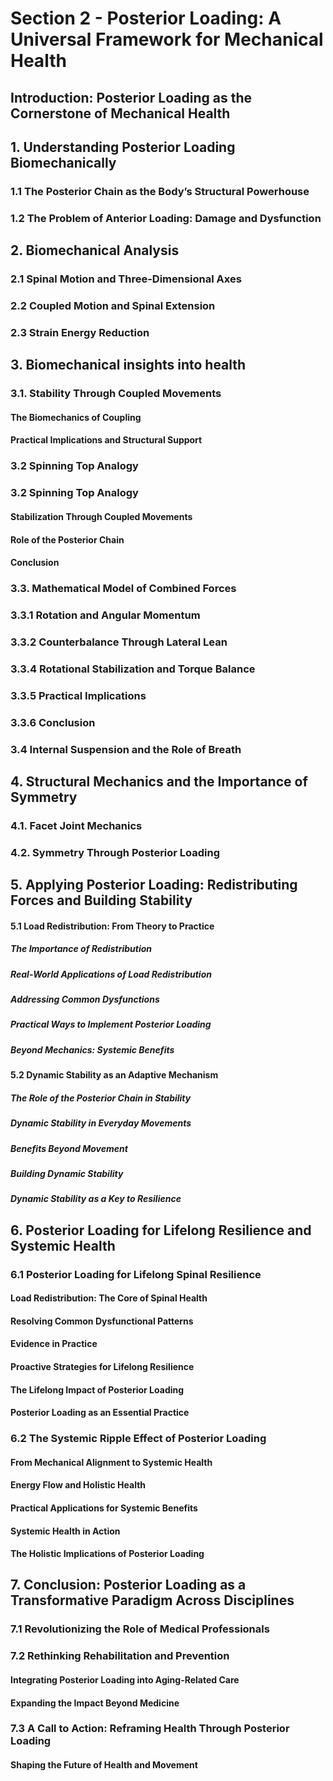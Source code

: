 # **Section 2 - Posterior Loading: A Universal Framework for Mechanical Health**
## **Introduction: Posterior Loading as the Cornerstone of Mechanical Health**
## **1. Understanding Posterior Loading Biomechanically**  
### 1.1 The Posterior Chain as the Body’s Structural Powerhouse
### **1.2 The Problem of Anterior Loading: Damage and Dysfunction**
## **2. Biomechanical Analysis**
### 2.1 Spinal Motion and Three-Dimensional Axes
### 2.2 Coupled Motion and Spinal Extension
### 2.3 Strain Energy Reduction
## **3. Biomechanical insights into health**
### **3.1. Stability Through Coupled Movements**
#### The Biomechanics of Coupling
#### Practical Implications and Structural Support
### 3.2 Spinning Top Analogy
### 3.2 Spinning Top Analogy
#### Stabilization Through Coupled Movements
#### Role of the Posterior Chain
#### Conclusion
### **3.3. Mathematical Model of Combined Forces**
### 3.3.1 Rotation and Angular Momentum
### 3.3.2 Counterbalance Through Lateral Lean
### 3.3.4 Rotational Stabilization and Torque Balance
### 3.3.5 Practical Implications
### 3.3.6 Conclusion
### 3.4 Internal Suspension and the Role of Breath
## **4. Structural Mechanics and the Importance of Symmetry**
### **4.1. Facet Joint Mechanics**
### **4.2. Symmetry Through Posterior Loading**
## **5. Applying Posterior Loading: Redistributing Forces and Building Stability**
#### **5.1 Load Redistribution: From Theory to Practice**
##### **The Importance of Redistribution**
##### **Real-World Applications of Load Redistribution**
##### **Addressing Common Dysfunctions**
##### **Practical Ways to Implement Posterior Loading**
##### **Beyond Mechanics: Systemic Benefits**
#### **5.2 Dynamic Stability as an Adaptive Mechanism**
##### **The Role of the Posterior Chain in Stability**
##### **Dynamic Stability in Everyday Movements**
##### **Benefits Beyond Movement**
##### **Building Dynamic Stability**
##### **Dynamic Stability as a Key to Resilience**
## **6. Posterior Loading for Lifelong Resilience and Systemic Health**
### **6.1 Posterior Loading for Lifelong Spinal Resilience**
#### **Load Redistribution: The Core of Spinal Health**
#### **Resolving Common Dysfunctional Patterns**
#### **Evidence in Practice**
#### **Proactive Strategies for Lifelong Resilience**
#### **The Lifelong Impact of Posterior Loading**
#### **Posterior Loading as an Essential Practice**
### **6.2 The Systemic Ripple Effect of Posterior Loading**
#### **From Mechanical Alignment to Systemic Health**
#### **Energy Flow and Holistic Health**
#### **Practical Applications for Systemic Benefits**
#### **Systemic Health in Action**
#### **The Holistic Implications of Posterior Loading**
## **7. Conclusion: Posterior Loading as a Transformative Paradigm Across Disciplines**
### **7.1 Revolutionizing the Role of Medical Professionals**
### **7.2 Rethinking Rehabilitation and Prevention**
#### **Integrating Posterior Loading into Aging-Related Care**
#### **Expanding the Impact Beyond Medicine**
### **7.3 A Call to Action: Reframing Health Through Posterior Loading**
#### **Shaping the Future of Health and Movement**
